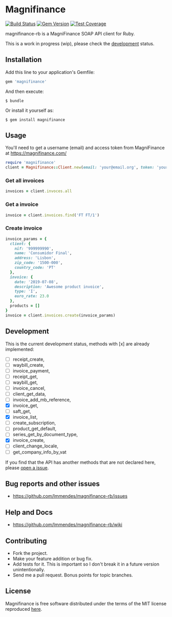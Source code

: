 # Magnifinance
[![Build Status](https://travis-ci.org/lmmendes/magnifinance-rb.svg?branch=master)](https://travis-ci.org/lmmendes/magnifinance-rb)
[![Gem Version](https://badge.fury.io/rb/magnifinance.svg)](https://badge.fury.io/rb/magnifinance)
[![Test Coverage](https://api.codeclimate.com/v1/badges/92cd79a903ed2816cb7c/test_coverage)](https://codeclimate.com/github/lmmendes/magnifinance-rb/test_coverage)

magnifinance-rb is a MagniFinance SOAP API client for Ruby.

This is a work in progress (wip), please check the [development](#development) status.

## Installation

Add this line to your application's Gemfile:

```ruby
gem 'magnifinance'
```

And then execute:

    $ bundle

Or install it yourself as:

    $ gem install magnifinance

## Usage

You'll need to get a username (email) and access token from MagniFinance at https://magnifinance.com/

```ruby
require 'magnifinance'
client = Magnifinance::Client.new(email: 'your@email.org', token: 'your-token')
```

### Get all invoices

```ruby
invoices = client.invoces.all
```

### Get a invoice

```ruby
invoice = client.invoices.find('FT FT/1')
```

### Create invoice

```ruby
invoice_params = {
  client: {
    nif: '999999990',
    name: 'Consumidor Final',
    address: 'Lisbon',
    zip_code: '1500-000',
    country_code: 'PT'
  },
  invoice: {
    date: '2019-07-08',
    description: 'Awesome product invoice',
    type: 'I',
    euro_rate: 23.0
  },
  products = []
}
invoice = client.invoices.create(invoice_params)
```

## Development

This is the current development status, methods with [x] are already implemented:

- [ ] receipt_create,
- [ ] waybill_create,
- [ ] invoice_payment,
- [ ] receipt_get,
- [ ] waybill_get,
- [ ] invoice_cancel,
- [ ] client_get_data,
- [ ] invoice_add_mb_reference,
- [x] invoice_get,
- [ ] saft_get,
- [x] invoice_list,
- [ ] create_subscription,
- [ ] product_get_default,
- [ ] series_get_by_document_type,
- [x] invoice_create,
- [ ] client_change_locale,
- [ ] get_company_info_by_vat

If you find that the API has another methods that are not declared here, please [open a issue](https://github.com/lmmendes/magnifinance-rb/issues).

## Bug reports and other issues

* https://github.com/lmmendes/magnifinance-rb/issues

## Help and Docs

* https://github.com/lmmendes/magnifinance-rb/wiki

## Contributing

* Fork the project.
* Make your feature addition or bug fix.
* Add tests for it. This is important so I don't break it in a future version unintentionally.
* Send me a pull request. Bonus points for topic branches.

## License

Magnifinance is free software distributed under the terms of the MIT license reproduced [here](http://opensource.org/licenses/mit-license.html).
